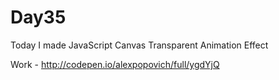 # Day35
Today I made JavaScript Canvas Transparent Animation Effect

Work - http://codepen.io/alexpopovich/full/ygdYjQ
